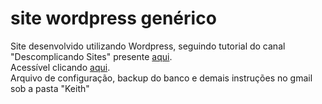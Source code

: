 # site wordpress genérico
Site desenvolvido utilizando Wordpress, seguindo tutorial do canal "Descomplicando Sites" presente <a href='https://www.youtube.com/watch?v=b_MWSiyqQrA&list=PLeHWwDbU95sOHItsheSOa_TWwNbfcTaWc'>aqui</a>. <br>
Acessível clicando <a href='https://luizarodrigues399.github.io/wordpress/'>aqui</a>.<br>
Arquivo de configuração, backup do banco e demais instruções no gmail sob a pasta "Keith"
